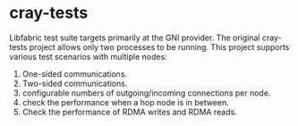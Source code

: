 # cray-tests
Libfabric test suite targets primarily at the GNI provider. The original cray-tests project allows only two processes to be running. This project supports various test scenarios with multiple nodes:

1. One-sided communications.
2. Two-sided communications.
3. configurable numbers of outgoing/incoming connections per node.
4. check the performance when a hop node is in between.
5. Check the performance of RDMA writes and RDMA reads.
